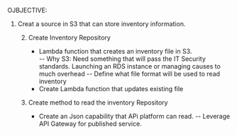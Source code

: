 OJBJECTIVE:

<ol>
<li>  Creat a source in S3 that can store inventory information. </li>

2.  Create Inventory Repository
    -  Lambda function that creates an inventory file in S3.  
      --  Why S3:  Need something that will pass the IT Security standards.  Launching an RDS instance or managing causes to much overhead
      -- Define what file format will be used to read inventory
    -  Create Lambda function that updates existing file
    
3.  Create method to read the inventory Repository

    -  Create an Json capability that APi platform can read.
       --  Leverage API Gateway for published service.

</ol>
